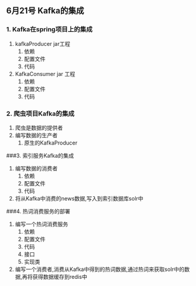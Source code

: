 ## 6月21号 Kafka的集成

### 1. Kafka在spring项目上的集成

1. kafkaProducer  jar工程
   1. 依赖
   2. 配置文件
   3. 代码
2. KafkaConsumer  jar 工程
   1. 依赖
   2. 配置文件
   3. 代码

### 2. 爬虫项目Kafka的集成

1. 爬虫是数据的提供者
2. 编写数据的生产者
   1. 原生的KafkaProducer

###3. 索引服务Kafka的集成

1. 编写数据的消费者
   1. 依赖
   2. 配置文件
   3. 代码
2. 将从Kafka中消费的news数据,写入到索引数据库solr中

###4. 热词消费服务的部署

1. 编写一个热词消费服务
   1. 依赖
   2. 配置文件
   3. 代码
   4. 接口
   5. 实现类
2. 编写一个消费者,消费从Kafka中得到的热词数据,通过热词来获取solr中的数据,再将获得数据缓存到redis中

